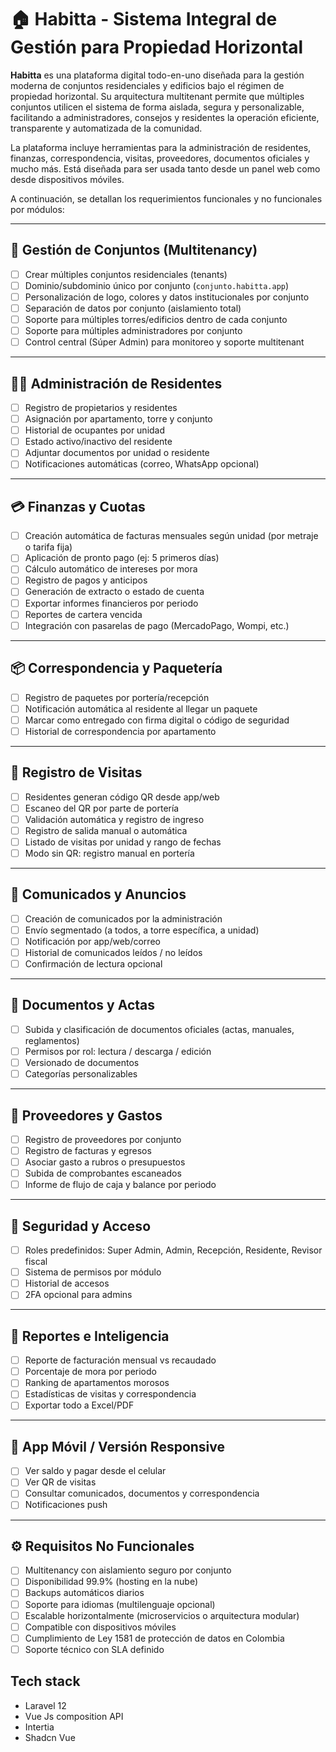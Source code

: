 # 🏠 Habitta - Sistema Integral de Gestión para Propiedad Horizontal

**Habitta** es una plataforma digital todo-en-uno diseñada para la gestión moderna de conjuntos residenciales y edificios bajo el régimen de propiedad horizontal. Su arquitectura multitenant permite que múltiples conjuntos utilicen el sistema de forma aislada, segura y personalizable, facilitando a administradores, consejos y residentes la operación eficiente, transparente y automatizada de la comunidad.

La plataforma incluye herramientas para la administración de residentes, finanzas, correspondencia, visitas, proveedores, documentos oficiales y mucho más. Está diseñada para ser usada tanto desde un panel web como desde dispositivos móviles.

A continuación, se detallan los requerimientos funcionales y no funcionales por módulos:

---

## 🏢 Gestión de Conjuntos (Multitenancy)

- [ ] Crear múltiples conjuntos residenciales (tenants)
- [ ] Dominio/subdominio único por conjunto (`conjunto.habitta.app`)
- [ ] Personalización de logo, colores y datos institucionales por conjunto
- [ ] Separación de datos por conjunto (aislamiento total)
- [ ] Soporte para múltiples torres/edificios dentro de cada conjunto
- [ ] Soporte para múltiples administradores por conjunto
- [ ] Control central (Súper Admin) para monitoreo y soporte multitenant

---

## 🧑‍💼 Administración de Residentes

- [ ] Registro de propietarios y residentes
- [ ] Asignación por apartamento, torre y conjunto
- [ ] Historial de ocupantes por unidad
- [ ] Estado activo/inactivo del residente
- [ ] Adjuntar documentos por unidad o residente
- [ ] Notificaciones automáticas (correo, WhatsApp opcional)

---

## 💳 Finanzas y Cuotas

- [ ] Creación automática de facturas mensuales según unidad (por metraje o tarifa fija)
- [ ] Aplicación de pronto pago (ej: 5 primeros días)
- [ ] Cálculo automático de intereses por mora
- [ ] Registro de pagos y anticipos
- [ ] Generación de extracto o estado de cuenta
- [ ] Exportar informes financieros por periodo
- [ ] Reportes de cartera vencida
- [ ] Integración con pasarelas de pago (MercadoPago, Wompi, etc.)

---

## 📦 Correspondencia y Paquetería

- [ ] Registro de paquetes por portería/recepción
- [ ] Notificación automática al residente al llegar un paquete
- [ ] Marcar como entregado con firma digital o código de seguridad
- [ ] Historial de correspondencia por apartamento

---

## 🚗 Registro de Visitas

- [ ] Residentes generan código QR desde app/web
- [ ] Escaneo del QR por parte de portería
- [ ] Validación automática y registro de ingreso
- [ ] Registro de salida manual o automática
- [ ] Listado de visitas por unidad y rango de fechas
- [ ] Modo sin QR: registro manual en portería

---

## 💬 Comunicados y Anuncios

- [ ] Creación de comunicados por la administración
- [ ] Envío segmentado (a todos, a torre específica, a unidad)
- [ ] Notificación por app/web/correo
- [ ] Historial de comunicados leídos / no leídos
- [ ] Confirmación de lectura opcional

---

## 🧾 Documentos y Actas

- [ ] Subida y clasificación de documentos oficiales (actas, manuales, reglamentos)
- [ ] Permisos por rol: lectura / descarga / edición
- [ ] Versionado de documentos
- [ ] Categorías personalizables

---

## 👷 Proveedores y Gastos

- [ ] Registro de proveedores por conjunto
- [ ] Registro de facturas y egresos
- [ ] Asociar gasto a rubros o presupuestos
- [ ] Subida de comprobantes escaneados
- [ ] Informe de flujo de caja y balance por periodo

---

## 🔐 Seguridad y Acceso

- [ ] Roles predefinidos: Super Admin, Admin, Recepción, Residente, Revisor fiscal
- [ ] Sistema de permisos por módulo
- [ ] Historial de accesos
- [ ] 2FA opcional para admins

---

## 🧠 Reportes e Inteligencia

- [ ] Reporte de facturación mensual vs recaudado
- [ ] Porcentaje de mora por periodo
- [ ] Ranking de apartamentos morosos
- [ ] Estadísticas de visitas y correspondencia
- [ ] Exportar todo a Excel/PDF

---

## 📱 App Móvil / Versión Responsive

- [ ] Ver saldo y pagar desde el celular
- [ ] Ver QR de visitas
- [ ] Consultar comunicados, documentos y correspondencia
- [ ] Notificaciones push

---

## ⚙️ Requisitos No Funcionales

- [ ] Multitenancy con aislamiento seguro por conjunto
- [ ] Disponibilidad 99.9% (hosting en la nube)
- [ ] Backups automáticos diarios
- [ ] Soporte para idiomas (multilenguaje opcional)
- [ ] Escalable horizontalmente (microservicios o arquitectura modular)
- [ ] Compatible con dispositivos móviles
- [ ] Cumplimiento de Ley 1581 de protección de datos en Colombia
- [ ] Soporte técnico con SLA definido

## Tech stack
- Laravel 12 
- Vue Js composition API
- Intertia
- Shadcn Vue
